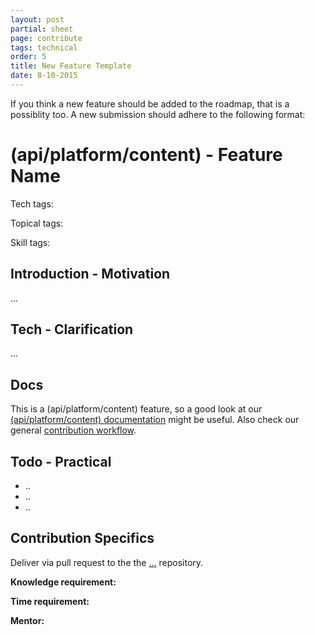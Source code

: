 ```yaml
---
layout: post
partial: sheet
page: contribute
tags: technical
order: 5
title: New Feature Template
date: 8-10-2015
---
```

If you think a new feature should be added to the roadmap, that is a possiblity too. A new submission should adhere to the following format: 

# (api/platform/content) - Feature Name

Tech tags:

Topical tags:

Skill tags:

## Introduction - Motivation

...

## Tech - Clarification

...

## Docs

This is a (api/platform/content) feature, so a good look at our [(api/platform/content) documentation](…) might be useful. Also check our general [contribution workflow](http://user-staging.offcourse.io/documentation/contribute.html). 

## Todo - Practical

- ..
- ..
- ..

## Contribution Specifics

Deliver via pull request to the the […](…) repository. 

**Knowledge requirement:** 

**Time requirement:**

**Mentor:**